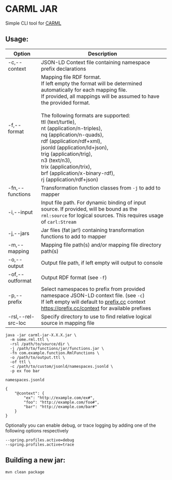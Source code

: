 CARML JAR
=====================
Simple CLI tool for [CARML](https://github.com/carml/carml)

Usage:
------
| Option            | Description                      |
|-------------------|----------------------------------|
|-c,--context       |JSON-LD Context file containing namespace prefix declarations|
|-f,--format        |Mapping file RDF format.<br>If left empty the format will be determined automatically for each mapping file.<br>If provided, all mappings will be assumed to have the provided format.<br><br>The following formats are supported:<br>  ttl (text/turtle),<br>nt (application/n-triples),<br>nq (application/n-quads),<br>rdf (application/rdf+xml),<br>jsonld (application/ld+json),<br>trig (application/trig),<br>n3 (text/n3),<br>trix (application/trix),<br>brf (application/x-binary-rdf),<br>rj (application/rdf+json)|
|-fn,--functions    |Transformation function classes from `-j` to add to mapper|
|-i,--input         |Input file path. For dynamic binding of input source. If provided, will be bound as the `rml:source` for logical sources. This requires usage of `carl:Stream`|
|-j,--jars          |Jar files (fat jar!) containing transformation functions to add to mapper|
|-m,--mapping       |Mapping file path(s) and/or mapping file directory path(s)|
|-o,--output        |Output file path, if left empty will output to console|
|-of,--outformat    |Output RDF format (see `-f`)|
|-p,--prefix        |Select namespaces to prefix from provided namespace JSON-LD context file. (see `-c`)<br>If left empty will default to [prefix.cc](https://prefix.cc) context https://prefix.cc/context for available prefixes|
|-rsl,--rel-src-loc |Specify directory to use to find relative logical source in mapping file|

```shell script
java -jar carml-jar-X.X.X.jar \
  -m some.rml.ttl \
  -rsl /path/to/source/dir \
  -j /path/to/functions/jar/functions.jar \
  -fn com.example.function.RmlFunctions \
  -o /path/to/output.ttl \
  -of ttl \
  -c /path/to/custom/jsonld/namespaces.jsonld \
  -p ex foo bar
```

`namespaces.jsonld`
```
{
    "@context": {
        "ex": "http://example.com/ex#",
        "foo": "http://example.com/foo#",
        "bar": "http://example.com/bar#"
    }
}
```

Optionally you can enable debug, or trace logging by adding one of the following options respectively
```
--spring.profiles.active=debug
--spring.profiles.active=trace
```


Building a new jar:
-------------------

```shell script
mvn clean package
```
